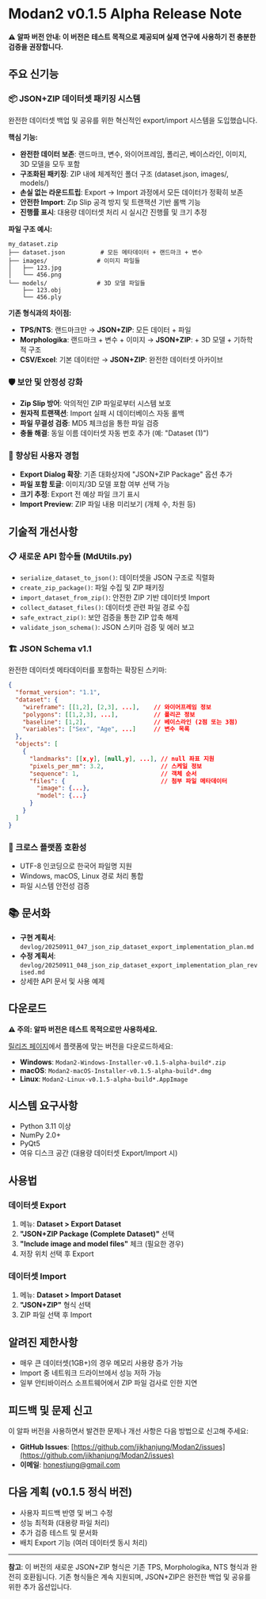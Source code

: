 # Modan2 v0.1.5 Alpha Release Note

**⚠️ 알파 버전 안내: 이 버전은 테스트 목적으로 제공되며 실제 연구에 사용하기 전 충분한 검증을 권장합니다.**

## 주요 신기능

### 📦 JSON+ZIP 데이터셋 패키징 시스템
완전한 데이터셋 백업 및 공유를 위한 혁신적인 export/import 시스템을 도입했습니다.

**핵심 기능:**
- **완전한 데이터 보존**: 랜드마크, 변수, 와이어프레임, 폴리곤, 베이스라인, 이미지, 3D 모델을 모두 포함
- **구조화된 패키징**: ZIP 내에 체계적인 폴더 구조 (dataset.json, images/, models/)
- **손실 없는 라운드트립**: Export → Import 과정에서 모든 데이터가 정확히 보존
- **안전한 Import**: Zip Slip 공격 방지 및 트랜잭션 기반 롤백 기능
- **진행률 표시**: 대용량 데이터셋 처리 시 실시간 진행률 및 크기 추정

**파일 구조 예시:**
```
my_dataset.zip
├── dataset.json          # 모든 메타데이터 + 랜드마크 + 변수
├── images/              # 이미지 파일들
│   ├── 123.jpg
│   └── 456.png
└── models/              # 3D 모델 파일들
    ├── 123.obj
    └── 456.ply
```

**기존 형식과의 차이점:**
- **TPS/NTS**: 랜드마크만 → **JSON+ZIP**: 모든 데이터 + 파일
- **Morphologika**: 랜드마크 + 변수 + 이미지 → **JSON+ZIP**: + 3D 모델 + 기하학적 구조
- **CSV/Excel**: 기본 데이터만 → **JSON+ZIP**: 완전한 데이터셋 아카이브

### 🛡️ 보안 및 안정성 강화
- **Zip Slip 방어**: 악의적인 ZIP 파일로부터 시스템 보호
- **원자적 트랜잭션**: Import 실패 시 데이터베이스 자동 롤백
- **파일 무결성 검증**: MD5 체크섬을 통한 파일 검증
- **충돌 해결**: 동일 이름 데이터셋 자동 번호 추가 (예: "Dataset (1)")

### 🎯 향상된 사용자 경험
- **Export Dialog 확장**: 기존 대화상자에 "JSON+ZIP Package" 옵션 추가
- **파일 포함 토글**: 이미지/3D 모델 포함 여부 선택 가능
- **크기 추정**: Export 전 예상 파일 크기 표시
- **Import Preview**: ZIP 파일 내용 미리보기 (개체 수, 차원 등)

## 기술적 개선사항

### 📋 새로운 API 함수들 (MdUtils.py)
- `serialize_dataset_to_json()`: 데이터셋을 JSON 구조로 직렬화
- `create_zip_package()`: 파일 수집 및 ZIP 패키징
- `import_dataset_from_zip()`: 안전한 ZIP 기반 데이터셋 Import
- `collect_dataset_files()`: 데이터셋 관련 파일 경로 수집
- `safe_extract_zip()`: 보안 검증을 통한 ZIP 압축 해제
- `validate_json_schema()`: JSON 스키마 검증 및 에러 보고

### 🏗️ JSON Schema v1.1
완전한 데이터셋 메타데이터를 포함하는 확장된 스키마:
```json
{
  "format_version": "1.1",
  "dataset": {
    "wireframe": [[1,2], [2,3], ...],    // 와이어프레임 정보
    "polygons": [[1,2,3], ...],          // 폴리곤 정보
    "baseline": [1,2],                   // 베이스라인 (2점 또는 3점)
    "variables": ["Sex", "Age", ...]     // 변수 목록
  },
  "objects": [
    {
      "landmarks": [[x,y], [null,y], ...], // null 좌표 지원
      "pixels_per_mm": 3.2,                // 스케일 정보
      "sequence": 1,                       // 객체 순서
      "files": {                           // 첨부 파일 메타데이터
        "image": {...},
        "model": {...}
      }
    }
  ]
}
```

### 💾 크로스 플랫폼 호환성
- UTF-8 인코딩으로 한국어 파일명 지원
- Windows, macOS, Linux 경로 처리 통합
- 파일 시스템 안전성 검증

## 📚 문서화
- **구현 계획서**: `devlog/20250911_047_json_zip_dataset_export_implementation_plan.md`
- **수정 계획서**: `devlog/20250911_048_json_zip_dataset_export_implementation_plan_revised.md`
- 상세한 API 문서 및 사용 예제

## 다운로드

**⚠️ 주의: 알파 버전은 테스트 목적으로만 사용하세요.**

[릴리즈 페이지](https://github.com/jikhanjung/Modan2/releases)에서 플랫폼에 맞는 버전을 다운로드하세요:

- **Windows**: `Modan2-Windows-Installer-v0.1.5-alpha-build*.zip`
- **macOS**: `Modan2-macOS-Installer-v0.1.5-alpha-build*.dmg`
- **Linux**: `Modan2-Linux-v0.1.5-alpha-build*.AppImage`

## 시스템 요구사항
- Python 3.11 이상
- NumPy 2.0+
- PyQt5
- 여유 디스크 공간 (대용량 데이터셋 Export/Import 시)

## 사용법

### 데이터셋 Export
1. 메뉴: **Dataset > Export Dataset**
2. **"JSON+ZIP Package (Complete Dataset)"** 선택
3. **"Include image and model files"** 체크 (필요한 경우)
4. 저장 위치 선택 후 Export

### 데이터셋 Import
1. 메뉴: **Dataset > Import Dataset**
2. **"JSON+ZIP"** 형식 선택
3. ZIP 파일 선택 후 Import

## 알려진 제한사항
- 매우 큰 데이터셋(1GB+)의 경우 메모리 사용량 증가 가능
- Import 중 네트워크 드라이브에서 성능 저하 가능
- 일부 안티바이러스 소프트웨어에서 ZIP 파일 검사로 인한 지연

## 피드백 및 문제 신고
이 알파 버전을 사용하면서 발견한 문제나 개선 사항은 다음 방법으로 신고해 주세요:
- **GitHub Issues**: [https://github.com/jikhanjung/Modan2/issues](https://github.com/jikhanjung/Modan2/issues)
- **이메일**: honestjung@gmail.com

## 다음 계획 (v0.1.5 정식 버전)
- 사용자 피드백 반영 및 버그 수정
- 성능 최적화 (대용량 파일 처리)
- 추가 검증 테스트 및 문서화
- 배치 Export 기능 (여러 데이터셋 동시 처리)

---

**참고**: 이 버전의 새로운 JSON+ZIP 형식은 기존 TPS, Morphologika, NTS 형식과 완전히 호환됩니다. 기존 형식들은 계속 지원되며, JSON+ZIP은 완전한 백업 및 공유를 위한 추가 옵션입니다.
